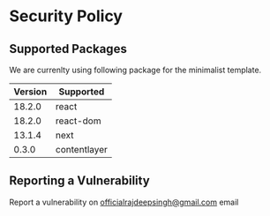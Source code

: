 # Security Policy

## Supported Packages

We are currenlty using following package for the minimalist template.


| Version | Supported          |
| ------- | ------------------ |
| 18.2.0  | react              |
| 18.2.0  | react-dom          |
| 13.1.4  | next               |
| 0.3.0   | contentlayer       |

## Reporting a Vulnerability

Report a vulnerability on officialrajdeepsingh@gmail.com email